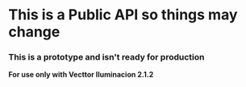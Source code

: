 # This is a Public API so things may change
### This is a prototype and isn't ready for production
**For use only with Vecttor Iluminacion 2.1.2**